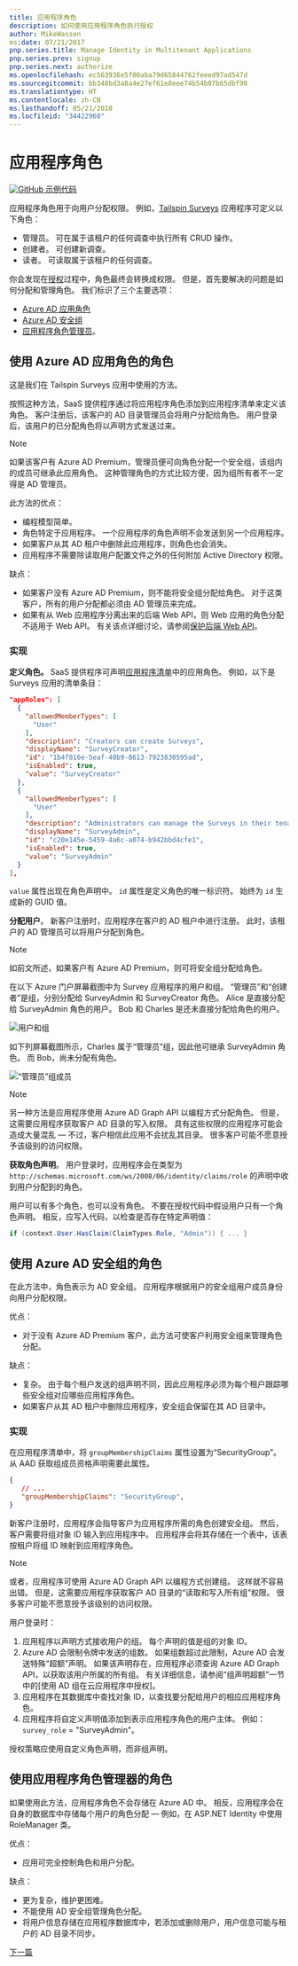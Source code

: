 ```yaml
---
title: 应用程序角色
description: 如何使用应用程序角色执行授权
author: MikeWasson
ms:date: 07/21/2017
pnp.series.title: Manage Identity in Multitenant Applications
pnp.series.prev: signup
pnp.series.next: authorize
ms.openlocfilehash: ec563936e5f00aba79d65844762feeed97ad547d
ms.sourcegitcommit: bb348bd3a8a4e27ef61e8eee74b54b07b65dbf98
ms.translationtype: HT
ms.contentlocale: zh-CN
ms.lasthandoff: 05/21/2018
ms.locfileid: "34422960"
---
```

# <a name="application-roles"></a>应用程序角色

[![GitHub](../_images/github.png) 示例代码][sample application]

应用程序角色用于向用户分配权限。 例如，[Tailspin Surveys][Tailspin] 应用程序可定义以下角色：

* 管理员。 可在属于该租户的任何调查中执行所有 CRUD 操作。
* 创建者。 可创建新调查。
* 读者。 可读取属于该租户的任何调查。

你会发现在[授权]过程中，角色最终会转换成权限。 但是，首先要解决的问题是如何分配和管理角色。 我们标识了三个主要选项：

* [Azure AD 应用角色](#roles-using-azure-ad-app-roles)
* [Azure AD 安全组](#roles-using-azure-ad-security-groups)
* [应用程序角色管理员](#roles-using-an-application-role-manager)。

## <a name="roles-using-azure-ad-app-roles"></a>使用 Azure AD 应用角色的角色
这是我们在 Tailspin Surveys 应用中使用的方法。

按照这种方法，SaaS 提供程序通过将应用程序角色添加到应用程序清单来定义该角色。 客户注册后，该客户的 AD 目录管理员会将用户分配给角色。 用户登录后，该用户的已分配角色将以声明方式发送过来。

> [!NOTE]
> 如果该客户有 Azure AD Premium，管理员便可向角色分配一个安全组，该组内的成员可继承此应用角色。 这种管理角色的方式比较方便，因为组所有者不一定得是 AD 管理员。
> 
> 

此方法的优点：

* 编程模型简单。
* 角色特定于应用程序。 一个应用程序的角色声明不会发送到另一个应用程序。
* 如果客户从其 AD 租户中删除此应用程序，则角色也会消失。
* 应用程序不需要除读取用户配置文件之外的任何附加 Active Directory 权限。

缺点：

* 如果客户没有 Azure AD Premium，则不能将安全组分配给角色。 对于这类客户，所有的用户分配都必须由 AD 管理员来完成。
* 如果有从 Web 应用程序分离出来的后端 Web API，则 Web 应用的角色分配不适用于 Web API。 有关该点详细讨论，请参阅[保护后端 Web API]。

### <a name="implementation"></a>实现
**定义角色。** SaaS 提供程序可声明[应用程序清单]中的应用角色。 例如，以下是 Surveys 应用的清单条目：

```json
"appRoles": [
  {
    "allowedMemberTypes": [
      "User"
    ],
    "description": "Creators can create Surveys",
    "displayName": "SurveyCreator",
    "id": "1b4f816e-5eaf-48b9-8613-7923830595ad",
    "isEnabled": true,
    "value": "SurveyCreator"
  },
  {
    "allowedMemberTypes": [
      "User"
    ],
    "description": "Administrators can manage the Surveys in their tenant",
    "displayName": "SurveyAdmin",
    "id": "c20e145e-5459-4a6c-a074-b942bbd4cfe1",
    "isEnabled": true,
    "value": "SurveyAdmin"
  }
],
```

`value` 属性出现在角色声明中。 `id` 属性是定义角色的唯一标识符。 始终为 `id` 生成新的 GUID 值。

**分配用户**。 新客户注册时，应用程序在客户的 AD 租户中进行注册。 此时，该租户的 AD 管理员可以将用户分配到角色。

> [!NOTE]
> 如前文所述，如果客户有 Azure AD Premium，则可将安全组分配给角色。
> 
> 

在以下 Azure 门户屏幕截图中为 Survey 应用程序的用户和组。 “管理员”和“创建者”是组，分别分配给 SurveyAdmin 和 SurveyCreator 角色。 Alice 是直接分配给 SurveyAdmin 角色的用户。 Bob 和 Charles 是还未直接分配给角色的用户。

![用户和组](./images/running-the-app/users-and-groups.png)

如下列屏幕截图所示，Charles 属于“管理员”组，因此他可继承 SurveyAdmin 角色。 而 Bob，尚未分配有角色。

![“管理员”组成员](./images/running-the-app/admin-members.png)


> [!NOTE]
> 另一种方法是应用程序使用 Azure AD Graph API 以编程方式分配角色。 但是，这需要应用程序获取客户 AD 目录的写入权限。 具有这些权限的应用程序可能会造成大量混乱 &mdash; 不过，客户相信此应用不会扰乱其目录。 很多客户可能不愿意授予该级别的访问权限。
> 

**获取角色声明**。 用户登录时，应用程序会在类型为 `http://schemas.microsoft.com/ws/2008/06/identity/claims/role` 的声明中收到用户分配到的角色。  

用户可以有多个角色，也可以没有角色。 不要在授权代码中假设用户只有一个角色声明。 相反，应写入代码，以检查是否存在特定声明值：

```csharp
if (context.User.HasClaim(ClaimTypes.Role, "Admin")) { ... }
```

## <a name="roles-using-azure-ad-security-groups"></a>使用 Azure AD 安全组的角色
在此方法中，角色表示为 AD 安全组。 应用程序根据用户的安全组用户成员身份向用户分配权限。

优点：

* 对于没有 Azure AD Premium 客户，此方法可使客户利用安全组来管理角色分配。

缺点：

* 复杂。 由于每个租户发送的组声明不同，因此应用程序必须为每个租户跟踪哪些安全组对应哪些应用程序角色。
* 如果客户从其 AD 租户中删除应用程序，安全组会保留在其 AD 目录中。

### <a name="implementation"></a>实现
在应用程序清单中，将 `groupMembershipClaims` 属性设置为“SecurityGroup”。 从 AAD 获取组成员资格声明需要此属性。

```json
{
   // ...
   "groupMembershipClaims": "SecurityGroup",
}
```

新客户注册时，应用程序会指导客户为应用程序所需的角色创建安全组。 然后，客户需要将组对象 ID 输入到应用程序中。 应用程序会将其存储在一个表中，该表按租户将组 ID 映射到应用程序角色。

> [!NOTE]
> 或者，应用程序可使用 Azure AD Graph API 以编程方式创建组。  这样就不容易出错。 但是，这需要应用程序获取客户 AD 目录的“读取和写入所有组”权限。 很多客户可能不愿意授予该级别的访问权限。
> 
> 

用户登录时：

1. 应用程序以声明方式接收用户的组。 每个声明的值是组的对象 ID。
2. Azure AD 会限制令牌中发送的组数。 如果组数超过此限制，Azure AD 会发送特殊“超额”声明。 如果该声明存在，应用程序必须查询 Azure AD Graph API，以获取该用户所属的所有组。 有关详细信息，请参阅“组声明超额”一节中的[使用 AD 组在云应用程序中授权]。
3. 应用程序在其数据库中查找对象 ID，以查找要分配给用户的相应应用程序角色。
4. 应用程序将自定义声明值添加到表示应用程序角色的用户主体。 例如：`survey_role` = "SurveyAdmin"。

授权策略应使用自定义角色声明，而非组声明。

## <a name="roles-using-an-application-role-manager"></a>使用应用程序角色管理器的角色
如果使用此方法，应用程序角色不会存储在 Azure AD 中。 相反，应用程序会在自身的数据库中存储每个用户的角色分配 &mdash; 例如，在 ASP.NET Identity 中使用 RoleManager 类。

优点：

* 应用可完全控制角色和用户分配。

缺点：

* 更为复杂，维护更困难。
* 不能使用 AD 安全组管理角色分配。
* 将用户信息存储在应用程序数据库中，若添加或删除用户，用户信息可能与租户的 AD 目录不同步。   


[下一篇][授权]

<!-- Links -->
[Tailspin]: tailspin.md

[授权]: authorize.md
[保护后端 Web API]: web-api.md
[应用程序清单]: /azure/active-directory/active-directory-application-manifest/
[sample application]: https://github.com/mspnp/multitenant-saas-guidance

